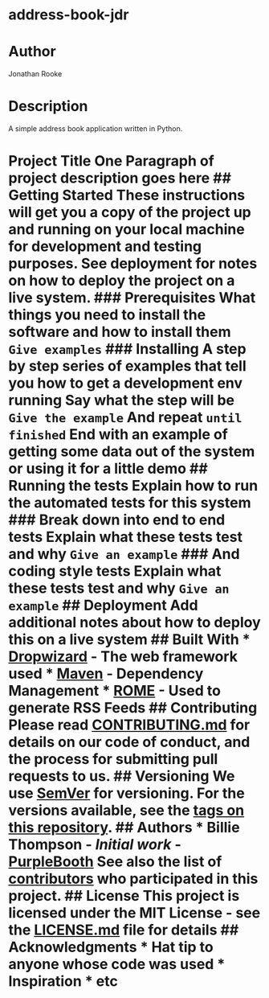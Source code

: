 # address-book-jdr

# Author
Jonathan Rooke

# Description
A simple address book application written in Python.

# Project Title  One Paragraph of project description goes here  ## Getting Started  These instructions will get you a copy of the project up and running on your local machine for development and testing purposes. See deployment for notes on how to deploy the project on a live system.  ### Prerequisites  What things you need to install the software and how to install them  ``` Give examples ```  ### Installing  A step by step series of examples that tell you how to get a development env running  Say what the step will be  ``` Give the example ```  And repeat  ``` until finished ```  End with an example of getting some data out of the system or using it for a little demo  ## Running the tests  Explain how to run the automated tests for this system  ### Break down into end to end tests  Explain what these tests test and why  ``` Give an example ```  ### And coding style tests  Explain what these tests test and why  ``` Give an example ```  ## Deployment  Add additional notes about how to deploy this on a live system  ## Built With  * [Dropwizard](http://www.dropwizard.io/1.0.2/docs/) - The web framework used * [Maven](https://maven.apache.org/) - Dependency Management * [ROME](https://rometools.github.io/rome/) - Used to generate RSS Feeds  ## Contributing  Please read [CONTRIBUTING.md](https://gist.github.com/PurpleBooth/b24679402957c63ec426) for details on our code of conduct, and the process for submitting pull requests to us.  ## Versioning  We use [SemVer](http://semver.org/) for versioning. For the versions available, see the [tags on this repository](https://github.com/your/project/tags).  ## Authors  * **Billie Thompson** - *Initial work* - [PurpleBooth](https://github.com/PurpleBooth)  See also the list of [contributors](https://github.com/your/project/contributors) who participated in this project.  ## License  This project is licensed under the MIT License - see the [LICENSE.md](LICENSE.md) file for details  ## Acknowledgments  * Hat tip to anyone whose code was used * Inspiration * etc
